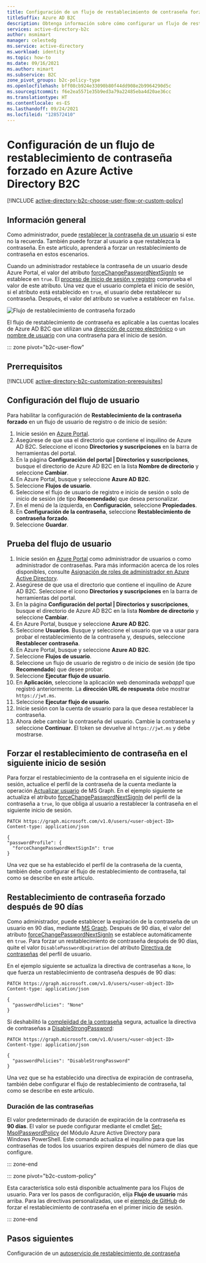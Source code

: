 ```yaml
---
title: Configuración de un flujo de restablecimiento de contraseña forzado en Azure AD B2C
titleSuffix: Azure AD B2C
description: Obtenga información sobre cómo configurar un flujo de restablecimiento de contraseña forzado en Azure Active Directory B2C.
services: active-directory-b2c
author: msmimart
manager: celestedg
ms.service: active-directory
ms.workload: identity
ms.topic: how-to
ms.date: 09/16/2021
ms.author: mimart
ms.subservice: B2C
zone_pivot_groups: b2c-policy-type
ms.openlocfilehash: bff08cb924e33090b80f44dd908e2b9964290d5c
ms.sourcegitcommit: f6e2ea5571e35b9ed3a79a22485eba4d20ae36cc
ms.translationtype: HT
ms.contentlocale: es-ES
ms.lasthandoff: 09/24/2021
ms.locfileid: "128572410"
---
```

# <a name="set-up-a-force-password-reset-flow-in-azure-active-directory-b2c"></a>Configuración de un flujo de restablecimiento de contraseña forzado en Azure Active Directory B2C

[!INCLUDE [active-directory-b2c-choose-user-flow-or-custom-policy](../../includes/active-directory-b2c-choose-user-flow-or-custom-policy.md)]

## <a name="overview"></a>Información general

Como administrador, puede [restablecer la contraseña de un usuario](manage-users-portal.md#reset-a-users-password) si este no la recuerda. También puede forzar al usuario a que restablezca la contraseña. En este artículo, aprenderá a forzar un restablecimiento de contraseña en estos escenarios.

Cuando un administrador restablece la contraseña de un usuario desde Azure Portal, el valor del atributo [forceChangePasswordNextSignIn](user-profile-attributes.md#password-profile-property) se establece en `true`. El [proceso de inicio de sesión y registro](add-sign-up-and-sign-in-policy.md) comprueba el valor de este atributo. Una vez que el usuario completa el inicio de sesión, si el atributo está establecido en `true`, el usuario debe restablecer su contraseña. Después, el valor del atributo se vuelve a establecer en `false`.

![Flujo de restablecimiento de contraseña forzado](./media/force-password-reset/force-password-reset-flow.png)

El flujo de restablecimiento de contraseña es aplicable a las cuentas locales de Azure AD B2C que utilizan una [dirección de correo electrónico](sign-in-options.md#email-sign-in) o un [nombre de usuario](sign-in-options.md#username-sign-in) con una contraseña para el inicio de sesión.

::: zone pivot="b2c-user-flow"

## <a name="prerequisites"></a>Prerrequisitos

[!INCLUDE [active-directory-b2c-customization-prerequisites](../../includes/active-directory-b2c-customization-prerequisites.md)]

## <a name="configure-your-user-flow"></a>Configuración del flujo de usuario

Para habilitar la configuración de **Restablecimiento de la contraseña forzado** en un flujo de usuario de registro o de inicio de sesión:

1. Inicie sesión en [Azure Portal](https://portal.azure.com).
1. Asegúrese de que usa el directorio que contiene el inquilino de Azure AD B2C. Seleccione el icono **Directorios y suscripciones** en la barra de herramientas del portal.
1. En la página **Configuración del portal | Directorios y suscripciones**, busque el directorio de Azure AD B2C en la lista **Nombre de directorio** y seleccione **Cambiar**.
1. En Azure Portal, busque y seleccione **Azure AD B2C**.
1. Seleccione **Flujos de usuario**.
1. Seleccione el flujo de usuario de registro e inicio de sesión o solo de inicio de sesión (de tipo **Recomendado**) que desea personalizar.
1. En el menú de la izquierda, en **Configuración**, seleccione **Propiedades**.
1. En **Configuración de la contraseña**, seleccione **Restablecimiento de contraseña forzado**.
1. Seleccione **Guardar**.

## <a name="test-the-user-flow"></a>Prueba del flujo de usuario

1. Inicie sesión en [Azure Portal](https://portal.azure.com) como administrador de usuarios o como administrador de contraseñas. Para más información acerca de los roles disponibles, consulte [Asignación de roles de administrador en Azure Active Directory](../active-directory/roles/permissions-reference.md#all-roles).
1. Asegúrese de que usa el directorio que contiene el inquilino de Azure AD B2C. Seleccione el icono **Directorios y suscripciones** en la barra de herramientas del portal.
1. En la página **Configuración del portal | Directorios y suscripciones**, busque el directorio de Azure AD B2C en la lista **Nombre de directorio** y seleccione **Cambiar**.
1. En Azure Portal, busque y seleccione **Azure AD B2C**.
1. Seleccione **Usuarios**. Busque y seleccione el usuario que va a usar para probar el restablecimiento de la contraseña y, después, seleccione **Restablecer contraseña**.
1. En Azure Portal, busque y seleccione **Azure AD B2C**.
1. Seleccione **Flujos de usuario**.
1. Seleccione un flujo de usuario de registro o de inicio de sesión (de tipo **Recomendado**) que desee probar.
1. Seleccione **Ejecutar flujo de usuario**.
1. En **Aplicación**, seleccione la aplicación web denominada *webapp1* que registró anteriormente. La **dirección URL de respuesta** debe mostrar `https://jwt.ms`.
1. Seleccione **Ejecutar flujo de usuario**.
1. Inicie sesión con la cuenta de usuario para la que desea restablecer la contraseña.
1. Ahora debe cambiar la contraseña del usuario. Cambie la contraseña y seleccione **Continuar**. El token se devuelve al `https://jwt.ms` y debe mostrarse.

## <a name="force-password-reset-on-next-login"></a>Forzar el restablecimiento de contraseña en el siguiente inicio de sesión

Para forzar el restablecimiento de la contraseña en el siguiente inicio de sesión, actualice el perfil de la contraseña de la cuenta mediante la operación [Actualizar usuario](/graph/api/user-update) de MS Graph. En el ejemplo siguiente se actualiza el atributo [forceChangePasswordNextSignIn](user-profile-attributes.md#password-profile-property) del perfil de la contraseña a `true`, lo que obliga al usuario a restablecer la contraseña en el siguiente inicio de sesión.

```http
PATCH https://graph.microsoft.com/v1.0/users/<user-object-ID>
Content-type: application/json

{
"passwordProfile": {
  "forceChangePasswordNextSignIn": true
}
```

Una vez que se ha establecido el perfil de la contraseña de la cuenta, también debe configurar el flujo de restablecimiento de contraseña, tal como se describe en este artículo.

## <a name="force-a-password-reset-after-90-days"></a>Restablecimiento de contraseña forzado después de 90 días

Como administrador, puede establecer la expiración de la contraseña de un usuario en 90 días, mediante [MS Graph](microsoft-graph-operations.md). Después de 90 días, el valor del atributo [forceChangePasswordNextSignIn](user-profile-attributes.md#password-profile-property) se establece automáticamente en `true`. Para forzar un restablecimiento de contraseña después de 90 días, quite el valor `DisablePasswordExpiration` del atributo [Directiva de contraseñas](user-profile-attributes.md#password-policy-attribute) del perfil de usuario.

En el ejemplo siguiente se actualiza la directiva de contraseñas a `None`, lo que fuerza un restablecimiento de contraseña después de 90 días:

```http
PATCH https://graph.microsoft.com/v1.0/users/<user-object-ID>
Content-type: application/json

{
  "passwordPolicies": "None"
}
```

Si deshabilitó la [complejidad de la contraseña](password-complexity.md) segura, actualice la directiva de contraseñas a [DisableStrongPassword](user-profile-attributes.md#password-policy-attribute):

```http
PATCH https://graph.microsoft.com/v1.0/users/<user-object-ID>
Content-type: application/json

{
  "passwordPolicies": "DisableStrongPassword"
}
```

Una vez que se ha establecido una directiva de expiración de contraseña, también debe configurar el flujo de restablecimiento de contraseña, tal como se describe en este artículo.

### <a name="password-expiry-duration"></a>Duración de las contraseñas

El valor predeterminado de duración de expiración de la contraseña es **90 días**. El valor se puede configurar mediante el cmdlet [Set-MsolPasswordPolicy](/powershell/module/msonline/set-msolpasswordpolicy) del Módulo Azure Active Directory para Windows PowerShell. Este comando actualiza el inquilino para que las contraseñas de todos los usuarios expiren después del número de días que configure.

::: zone-end

::: zone pivot="b2c-custom-policy"

Esta característica solo está disponible actualmente para los Flujos de usuario. Para ver los pasos de configuración, elija **Flujo de usuario** más arriba. Para las directivas personalizadas, use el [ejemplo de GitHub](https://github.com/azure-ad-b2c/samples/tree/master/policies/force-password-reset-first-logon) de forzar el restablecimiento de contraseña en el primer inicio de sesión.

::: zone-end

## <a name="next-steps"></a>Pasos siguientes

Configuración de un [autoservicio de restablecimiento de contraseña](add-password-reset-policy.md)
